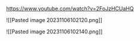 https://www.youtube.com/watch?v=2FoJzHCUaHQ

![[Pasted image 20231106102120.png]]

![[Pasted image 20231106102140.png]]
